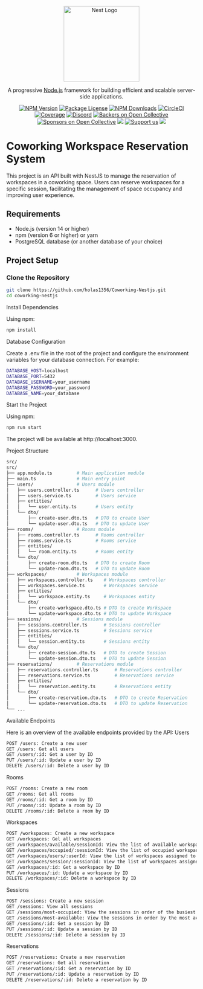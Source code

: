 <p align="center">
  <a href="http://nestjs.com/" target="blank"><img src="https://nestjs.com/img/logo-small.svg" width="200" alt="Nest Logo" /></a>
</p>

[circleci-image]: https://img.shields.io/circleci/build/github/nestjs/nest/master?token=abc123def456
[circleci-url]: https://circleci.com/gh/nestjs/nest

  <p align="center">A progressive <a href="http://nodejs.org" target="_blank">Node.js</a> framework for building efficient and scalable server-side applications.</p>
    <p align="center">
<a href="https://www.npmjs.com/~nestjscore" target="_blank"><img src="https://img.shields.io/npm/v/@nestjs/core.svg" alt="NPM Version" /></a>
<a href="https://www.npmjs.com/~nestjscore" target="_blank"><img src="https://img.shields.io/npm/l/@nestjs/core.svg" alt="Package License" /></a>
<a href="https://www.npmjs.com/~nestjscore" target="_blank"><img src="https://img.shields.io/npm/dm/@nestjs/common.svg" alt="NPM Downloads" /></a>
<a href="https://circleci.com/gh/nestjs/nest" target="_blank"><img src="https://img.shields.io/circleci/build/github/nestjs/nest/master" alt="CircleCI" /></a>
<a href="https://coveralls.io/github/nestjs/nest?branch=master" target="_blank"><img src="https://coveralls.io/repos/github/nestjs/nest/badge.svg?branch=master#9" alt="Coverage" /></a>
<a href="https://discord.gg/G7Qnnhy" target="_blank"><img src="https://img.shields.io/badge/discord-online-brightgreen.svg" alt="Discord"/></a>
<a href="https://opencollective.com/nest#backer" target="_blank"><img src="https://opencollective.com/nest/backers/badge.svg" alt="Backers on Open Collective" /></a>
<a href="https://opencollective.com/nest#sponsor" target="_blank"><img src="https://opencollective.com/nest/sponsors/badge.svg" alt="Sponsors on Open Collective" /></a>
  <a href="https://paypal.me/kamilmysliwiec" target="_blank"><img src="https://img.shields.io/badge/Donate-PayPal-ff3f59.svg"/></a>
    <a href="https://opencollective.com/nest#sponsor"  target="_blank"><img src="https://img.shields.io/badge/Support%20us-Open%20Collective-41B883.svg" alt="Support us"></a>
  <a href="https://twitter.com/nestframework" target="_blank"><img src="https://img.shields.io/twitter/follow/nestframework.svg?style=social&label=Follow"></a>
</p>
  <!--[![Backers on Open Collective](https://opencollective.com/nest/backers/badge.svg)](https://opencollective.com/nest#backer)
  [![Sponsors on Open Collective](https://opencollective.com/nest/sponsors/badge.svg)](https://opencollective.com/nest#sponsor)-->

# Coworking Workspace Reservation System

This project is an API built with NestJS to manage the reservation of workspaces in a coworking space. Users can reserve workspaces for a specific session, facilitating the management of space occupancy and improving user experience.

## Requirements

- Node.js (version 14 or higher)
- npm (version 6 or higher) or yarn
- PostgreSQL database (or another database of your choice)

## Project Setup

### Clone the Repository

```bash
git clone https://github.com/holas1356/Coworking-Nestjs.git
cd coworking-nestjs
```

Install Dependencies

Using npm:

```bash
npm install
```
Database Configuration

Create a .env file in the root of the project and configure the environment variables for your database connection. For example:

```bash
DATABASE_HOST=localhost
DATABASE_PORT=5432
DATABASE_USERNAME=your_username
DATABASE_PASSWORD=your_password
DATABASE_NAME=your_database
```

Start the Project

Using npm:
```bash
npm run start
```

The project will be available at http://localhost:3000.

Project Structure

```bash
src/
src/
├── app.module.ts         # Main application module
├── main.ts               # Main entry point
├── users/                # Users module
│   ├── users.controller.ts      # Users controller
│   ├── users.service.ts         # Users service
│   ├── entities/
│   │   └── user.entity.ts       # Users entity
│   └── dto/
│       ├── create-user.dto.ts   # DTO to create User
│       └── update-user.dto.ts   # DTO to update User
├── rooms/                # Rooms module
│   ├── rooms.controller.ts      # Rooms controller
│   ├── rooms.service.ts         # Rooms service
│   ├── entities/
│   │   └── room.entity.ts       # Rooms entity
│   └── dto/
│       ├── create-room.dto.ts   # DTO to create Room
│       └── update-room.dto.ts   # DTO to update Room
├── workspaces/           # Workspaces module
│   ├── workspaces.controller.ts    # Workspaces controller
│   ├── workspaces.service.ts       # Workspaces service
│   ├── entities/
│   │   └── workspace.entity.ts     # Workspaces entity
│   └── dto/
│       ├── create-workspace.dto.ts # DTO to create Workspace
│       └── update-workspace.dto.ts # DTO to update Workspace
├── sessions/             # Sessions module
│   ├── sessions.controller.ts      # Sessions controller
│   ├── sessions.service.ts         # Sessions service
│   ├── entities/
│   │   └── session.entity.ts       # Sessions entity
│   └── dto/
│       ├── create-session.dto.ts   # DTO to create Session
│       └── update-session.dto.ts   # DTO to update Session
├── reservations/         # Reservations module
│   ├── reservations.controller.ts      # Reservations controller
│   ├── reservations.service.ts         # Reservations service
│   ├── entities/
│   │   └── reservation.entity.ts       # Reservations entity
│   └── dto/
│       ├── create-reservation.dto.ts   # DTO to create Reservation
│       └── update-reservation.dto.ts   # DTO to update Reservation
└── ...
```

Available Endpoints

Here is an overview of the available endpoints provided by the API:
Users
```bash
POST /users: Create a new user
GET /users: Get all users
GET /users/:id: Get a user by ID
PUT /users/:id: Update a user by ID
DELETE /users/:id: Delete a user by ID
```

Rooms
```bash
POST /rooms: Create a new room
GET /rooms: Get all rooms
GET /rooms/:id: Get a room by ID
PUT /rooms/:id: Update a room by ID
DELETE /rooms/:id: Delete a room by ID
```

Workspaces
```bash
POST /workspaces: Create a new workspace
GET /workspaces: Gel all workspaces
GET /workspaces/available/sessionId: View the list of available workspaces for a room in a session x
GET /workspaces/occupied/:sessionId: View the list of occupied workspaces for a room in a session x
GET /workspaces/users/:userId: View the list of workspaces assigned to a user.
GET /workspaces/session/:sessionId: View the list of workspaces assigned to a session
GET /workspaces/:id: Get a workspace by ID
PUT /workspaces/:id: Update a workspace by ID
DELETE /workspaces/:id: Delete a workspace by ID
```

Sessions
```bash
POST /sessions: Create a new session
GET /sessions: View all sessions
GET /sessions/most-occupied: View the sessions in order of the busiest
GET /sessions/most-available: View the sessions in order by the most available
GET /sessions/:id: Get a session by ID
PUT /sessions/:id: Update a session by ID
DELETE /sessions/:id: Delete a session by ID
```


Reservations
```bash
POST /reservations: Create a new reservation
GET /reservations: Get all reservation
GET /reservations/:id: Get a reservation by ID
PUT /reservations/:id: Update a reservation by ID
DELETE /reservations/:id: Delete a reservation by ID
```

